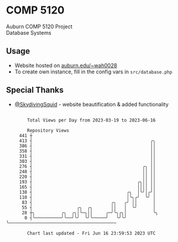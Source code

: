 # COMP 5120
Auburn COMP 5120 Project  
Database Systems

## Usage
- Website hosted on [auburn.edu/~wah0028](https://webhome.auburn.edu/~wah0028/)
- To create own instance, fill in the config vars in `src/database.php`

## Special Thanks
- [@SkydivingSquid](https://github.com/SkydivingSquid) - website beautification & added functionality

```

        Total Views per Day from 2023-03-19 to 2023-06-16

        Repository Views
     441 ┼
     413 ┤                                             ╭╮
     386 ┤                                             ││
     358 ┤                                             ││
     331 ┤                                             ││
     303 ┤                                             ││
     276 ┤                                          ╭╮ ││
     248 ┤                                          ││ ││
     220 ┤                                          ││ ││
     193 ┤                                        ╭╮││ ││
     165 ┤                                        ││││ ││
     138 ┤                                    ╭╮  │╰╯│╭╯│
     110 ┤                                    │╰╮╭╯  ╰╯ │
      83 ┤                              ╭╮   ╭╯ ││      │
      55 ┤                 ╭╮  ╭╮       ││   │  ╰╯      │
      28 ┼╮          ╭╮  ╭╮│╰─╮││     ╭─╯╰╮╭╮│          ╰╮
       0 ┤╰──────────╯╰──╯╰╯  ╰╯╰─────╯   ╰╯╰╯           ╰─────────────────────────────────────────

        Chart last updated - Fri Jun 16 23:59:53 2023 UTC
        
```
